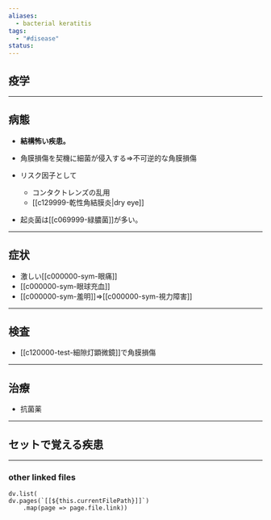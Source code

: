 ```yaml
---
aliases:
  - bacterial keratitis
tags:
  - "#disease"
status:
---
```

## 疫学
---
## 病態
- **結構怖い疾患。**
- 角膜損傷を契機に細菌が侵入する⇒不可逆的な角膜損傷

- リスク因子として
	- コンタクトレンズの乱用
	- [[c129999-乾性角結膜炎|dry eye]]

- 起炎菌は[[c069999-緑膿菌]]が多い。
---
## 症状
- 激しい[[c000000-sym-眼痛]]
- [[c000000-sym-眼球充血]]
- [[c000000-sym-羞明]]⇒[[c000000-sym-視力障害]]
---
## 検査
- [[c120000-test-細隙灯顕微鏡]]で角膜損傷
---
## 治療
- 抗菌薬
---
## セットで覚える疾患
---
### other linked files
```dataviewjs
dv.list(
dv.pages(`[[${this.currentFilePath}]]`)
	.map(page => page.file.link))
```